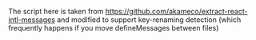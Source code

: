 The script here is taken from
https://github.com/akameco/extract-react-intl-messages
and modified to support key-renaming detection
(which frequently happens if you move defineMessages between files)
